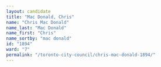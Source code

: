 ```yaml
---
layout: candidate
title: "Mac Donald, Chris"
name: "Chris Mac Donald"
name_last: "Mac Donald"
name_first: "Chris"
name_sortby: "mac donald"
id: "1894"
ward: "7"
permalink: "/toronto-city-council/chris-mac-donald-1894/"
---
```


